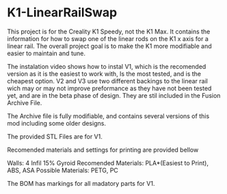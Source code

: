 # K1-LinearRailSwap
This project is for the Creality K1 Speedy, not the K1 Max. It contains the information for how to swap one of the linear rods on the K1 x axis for a linear rail. The overall project goal is to make the K1 more modifiable and easier to maintain and tune. 

The instalation video shows how to instal V1, which is the recomended version as it is the easiest to work with, Is the most tested, and is the cheapest option. V2 and V3 use two different backings to the linear rail wich may or may not improve preformance as they have not been tested yet, and are in the beta phase of design. They are stil included in the Fusion Archive File. 

The Archive file is fully modifiable, and contains several versions of this mod including some older designs.

The provided STL Files are for V1.

Recomended materials and settings for printing are provided bellow

Walls: 4
Infil 15% Gyroid
Recomended Materials: PLA*(Easiest to Print), ABS, ASA
Possible Materials: PETG, PC

The BOM has markings for all madatory parts for V1.
